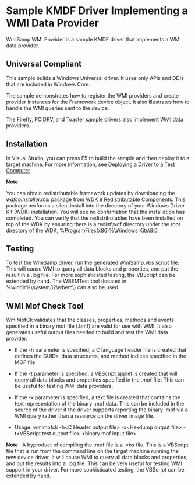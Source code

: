 Sample KMDF Driver Implementing a WMI Data Provider
===================================================

WmiSamp WMI Provider is a sample KMDF driver that implements a WMI data provider.

## Universal Compliant
This sample builds a Windows Universal driver. It uses only APIs and DDIs that are included in Windows Core.

The sample demonstrates how to register the WMI providers and create provider instances for the Framework device object. It also illustrates how to handle the WMI queries sent to the device.

The [Firefly](gallery_samples.48_gallery#1), [PCIDRV](gallery_samples.32_gallery#1), and [Toaster](gallery_samples.37_gallery#1) sample drivers also implement WMI data providers.

Installation
------------

In Visual Studio, you can press F5 to build the sample and then deploy it to a target machine. For more information, see [Deploying a Driver to a Test Computer](http://msdn.microsoft.com/en-us/library/windows/hardware/hh454834).

**Note**  

You can obtain redistributable framework updates by downloading the *wdfcoinstaller.msi* package from [WDK 8 Redistributable Components](http://go.microsoft.com/fwlink/p/?LinkID=226396). This package performs a silent install into the directory of your Windows Driver Kit (WDK) installation. You will see no confirmation that the installation has completed. You can verify that the redistributables have been installed on top of the WDK by ensuring there is a redist\\wdf directory under the root directory of the WDK, %ProgramFiles(x86)%\\Windows Kits\\8.0.

Testing
-------

To test the WmiSamp driver, run the generated WmiSamp.vbs script file. This will cause WMI to query all data blocks and properties, and put the result in a .log file. For more sophisticated testing, the VBScript can be extended by hand. The WBEMTest tool (located in %windir%\\system32\\wbem\\) can also be used.


WMI Mof Check Tool
------------------

WmiMofCk validates that the classes, properties, methods and events specified in a binary mof file (.bmf) are valid for use with WMI. It also generates useful output files needed to build and test the WMI data provider.

-   If the -h parameter is specified, a C language header file is created that defines the GUIDs, data structures, and method indices specified in the MOF file.

-   If the -t parameter is specified, a VBScript applet is created that will query all data blocks and properties specified in the .mof file. This can be useful for testing WMI data providers.

-   If the -x parameter is specified, a text file is created that contains the text representation of the binary .mof data. This can be included in the source of the driver if the driver supports reporting the binary .mof via a WMI query rather than a resource on the driver image file.

-   Usage: wmimofck -h\<C Header output file\> -x\<Hexdump output file\> -t\<VBScript test output file\> \<binary mof input file\>

**Note**   A byproduct of compiling the .mof file is a .vbs file. This is a VBScript file that is run from the command line on the target machine running the new device driver. It will cause WMI to query all data blocks and properties, and put the results into a .log file. This can be very useful for testing WMI support in your driver. For more sophisticated testing, the VBScript can be extended by hand.


